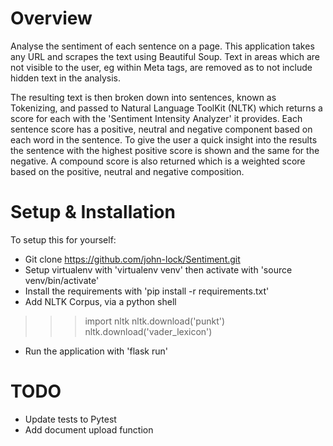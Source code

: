 
# Overview
Analyse the sentiment of each sentence on a page. This application takes any URL and scrapes the text using Beautiful Soup. Text in areas which are not visible to the user, eg within Meta tags, are removed as to not include hidden text in the analysis. 

The resulting text is then broken down into sentences, known as Tokenizing, and passed to Natural Language ToolKit (NLTK) which returns a score for each with the 'Sentiment Intensity Analyzer' it provides. Each sentence score has a positive, neutral and negative component based on each word in the sentence. To give the user a quick insight into the results the sentence with the highest positive score is shown and the same for the negative. A compound score is also returned which is a weighted score based on the positive, neutral and negative composition.

# Setup & Installation
To setup this for yourself:
- Git clone https://github.com/john-lock/Sentiment.git
- Setup virtualenv with 'virtualenv venv' then activate with 'source venv/bin/activate'
- Install the requirements with 'pip install -r requirements.txt'
- Add NLTK Corpus, via a python shell
>>> import nltk
>>> nltk.download('punkt')
>>> nltk.download('vader_lexicon')
- Run the application with 'flask run'



# TODO
- Update tests to Pytest
- Add document upload function



